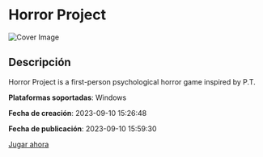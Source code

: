 
  # Horror Project

  ![Cover Image](https://img.itch.zone/aW1nLzEzMzc2Nzc4LnBuZw==/315x250%23c/saRSf%2F.png)

  ## Descripción
  Horror Project is a first-person psychological horror game inspired by P.T.

  **Plataformas soportadas**: Windows

  **Fecha de creación**: 2023-09-10 15:26:48

  **Fecha de publicación**: 2023-09-10 15:59:30

  [Jugar ahora](https://lucasgarcia002.itch.io/horror-project)

    